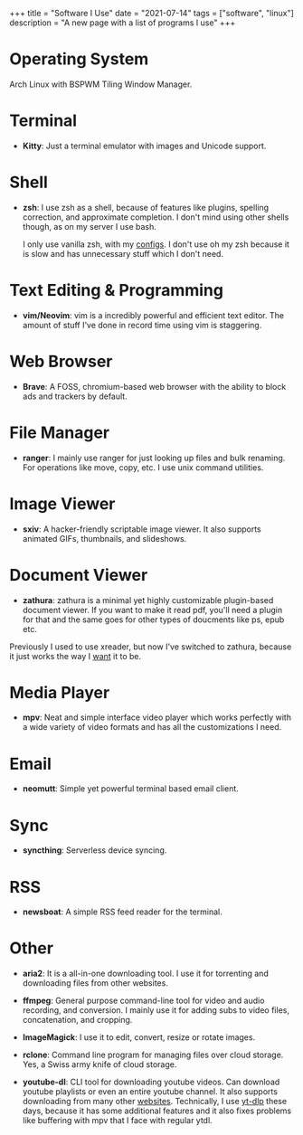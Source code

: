 +++
title = "Software I Use"
date = "2021-07-14"
tags = ["software", "linux"]
description = "A new page with a list of programs I use"
+++

# Operating System

Arch Linux with BSPWM Tiling Window Manager.

# Terminal

- **Kitty**: Just a terminal emulator with images and Unicode support.

# Shell

- **zsh**: I use zsh as a shell, because of features like plugins, spelling correction, and approximate completion. I don't mind using other shells though, as on my server I use bash.

  I only use vanilla zsh, with my [configs](https://github.com/prateekpunetha/dotfiles). I don't use oh my zsh because it is slow and has unnecessary stuff which I don't need.

# Text Editing & Programming

- **vim/Neovim**: vim is a incredibly powerful and efficient text editor. The amount of stuff I've done in record time using vim is staggering.

# Web Browser

- **Brave**: A FOSS, chromium-based web browser with the ability to block ads and trackers by default.

# File Manager

- **ranger**: I mainly use ranger for just looking up files and bulk renaming. For operations like move, copy, etc. I use unix command utilities.

# Image Viewer

- **sxiv**: A hacker-friendly scriptable image viewer. It also supports animated GIFs, thumbnails, and slideshows.

# Document Viewer

- **zathura**: zathura is a minimal yet highly customizable plugin-based document viewer. If you want to make it read pdf, you'll need a plugin for that and the same goes for other types of doucments like ps, epub etc.

Previously I used to use xreader, but now I've switched to zathura, because it just works
the way I [want](https://github.com/prateekpunetha/dotfiles/blob/master/zathura/.config/zathura/zathurarc)
it to be.

# Media Player

- **mpv**: Neat and simple interface video player which works perfectly with a wide variety of video formats and has all the customizations I need.

# Email

- **neomutt**: Simple yet powerful terminal based email client.

# Sync

- **syncthing**: Serverless device syncing.

# RSS

- **newsboat**: A simple RSS feed reader for the terminal.

# Other

- **aria2**: It is a all-in-one downloading tool. I use it for torrenting and downloading files from other websites.

- **ffmpeg**: General purpose command-line tool for video and audio recording, and conversion. I mainly use it for adding subs to video files, concatenation, and cropping.

- **ImageMagick**: I use it to edit, convert, resize or rotate images.

- **rclone**: Command line program for managing files over cloud storage. Yes, a Swiss army knife of cloud storage.

- **youtube-dl**: CLI tool for downloading youtube videos. Can download youtube playlists or even an entire youtube channel. It also supports downloading from many other [websites](https://ytdl-org.github.io/youtube-dl/supportedsites.html).
  Technically, I use [yt-dlp](https://github.com/yt-dlp) these days, because it has some additional features and it also fixes problems like buffering with mpv that I face with regular ytdl.

